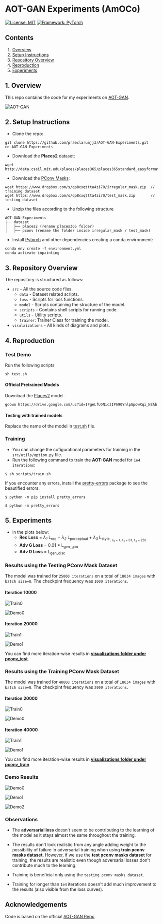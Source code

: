 # AOT-GAN Experiments (AmOCo)

[![License: MIT](https://img.shields.io/badge/License-MIT-blue.svg)](https://opensource.org/licenses/MIT)
[![Framework: PyTorch](https://img.shields.io/badge/Framework-PyTorch-orange.svg)](https://pytorch.org/)

## Contents
1. [Overview](#1-overview)
2. [Setup Instructions](#2-setup-instructions)
3. [Repository Overview](#3-repository-overview)
4. [Reproduction](#4-reproduction)
5. [Experiments](#5-experiments)

## 1. Overview

This repo contains the code for my experiments on [AOT-GAN](https://github.com/researchmm/AOT-GAN-for-Inpainting).

![AOT-GAN](visualizations/aotgan.png)

## 2. Setup Instructions

- Clone the repo:

```shell
git clone https://github.com/praeclarumjj3/AOT-GAN-Experiments.git
cd AOT-GAN-Experiments
```

- Download the **Places2** dataset:
```
wget http://data.csail.mit.edu/places/places365/places365standard_easyformat.tar
```

- Download the [PConv Masks](https://nv-adlr.github.io/publication/partialconv-inpainting):
``` 
wget https://www.dropbox.com/s/qp8cxqttta4zi70/irregular_mask.zip  // training dataset
wget https://www.dropbox.com/s/qp8cxqttta4zi70/test_mask.zip       // testing dataset
```

- Unzip the files according to the following structure

```
AOT-GAN-Experiments
├── dataset
│   ├── places2 (rename places365 folder)
│   ├── pconv (rename the folder inside irregular_mask / test_mask)
```

- Install [Pytorch](https://pytorch.org/get-started/locally/) and other dependencies creating a conda environment:

```shell
conda env create -f environment.yml 
conda activate inpainting
```

## 3. Repository Overview

The repository is structured as follows:

- `src` - All the source code files.
    - `data` - Dataset related scripts.
    - `loss` - Scripts for loss functions.
    - `model` - Scripts containing the structure of the model.
    - `scripts` - Contains shell scripts for running code.
    - `utils` - Utility scripts.
    - `trainer`: Trainer Class for training the model.
- `visulaizations` - All kinds of diagrams and plots.

## 4. Reproduction

### Test Demo

Run the following scripts

```
sh test.sh
```

#### Official Pretrained Models

Download the [Places2](https://drive.google.com/drive/folders/1bSOH-2nB3feFRyDEmiX81CEiWkghss3i) model.

```
gdown https://drive.google.com/uc?id=1FgeLfUONic3IP690YhlpGpowXqi_NEAb
```

#### Testing with trained models

Replace the name of the model in [test.sh](test.sh) file.

### Training

- You can change the cofigurational parameters for training in the `src/utils/option.py` file.
- Run the following command to train the **AOT-GAN** model for `1e4 iterations`:

```shell
$ sh scripts/train.sh
```

If you encounter any errors, install the [pretty-errors](https://pypi.org/project/pretty-errors/) package to see the beautified errors.

```shell
$ python -m pip install pretty_errors

$ python -m pretty_errors
```

## 5. Experiments

- In the plots below:
    - **Rec Loss** =  *λ<sub>1</sub>* L<sub>rec</sub> + *λ<sub>2</sub>* L<sub>perceptual</sub> + *λ<sub>3</sub>* L<sub>style<sub>  ; λ<sub>1</sub> = 1, λ<sub>2</sub> = 0.1, λ<sub>3</sub> = 250
    - **Adv G Loss** = 0.01 * L<sub>gen_gan</sub>
    - **Adv D Loss** = L<sub>gen_disc</sub> 

### Results using the Testing PConv Mask Dataset

The model was trained for `25000 iterations` on a total of `18034 images` with  `batch size=8`. The checkpint frequency was `1000 iterations`.

#### Iteration 10000

![Train0](visualizations/pconv_test/losses/train_loss10.png)

![Demo0](visualizations/pconv_test/runs/run10.jpg)

#### Iteration 20000

![Train1](visualizations/pconv_test/losses/train_loss20.png)

![Demo1](visualizations/pconv_test/runs/run20.jpg)

You can find more iteration-wise results in **[visualizations folder under pconv_test](visualizations/pconv_test/)**.


### Results using the Training PConv Mask Dataset

The model was trained for `40000 iterations` on a total of `18034 images` with  `batch size=8`. The checkpint frequency was `2000 iterations`.

#### Iteration 20000

![Train0](visualizations/pconv_train/losses/train_loss10.png)

![Demo0](visualizations/pconv_train/runs/run10.jpg)

#### Iteration 40000

![Train1](visualizations/pconv_train/losses/train_loss20.png)

![Demo1](visualizations/pconv_train/runs/run20.jpg)

You can find more iteration-wise results in **[visualizations folder under pconv_train](visualizations/pconv_train/)**.

### Demo Results

![Demo0](visualizations/demos/demo0.jpg)

![Demo1](visualizations/demos/demo4.jpg)

![Demo2](visualizations/demos/demo8.jpg)

### Observations

- The **adversarial loss** doesn't seem to be contributing to the learning of the model as it stays almost the same throughout the training.

- The results don't look realistic from any angle adding weight to the possibility of failure in adversarial training when using **train pconv masks dataset**. However, if we use the **test pconv masks dataset** for training, the results are realistic even though adversarial losses don't contribute much to the learning.

- Training is beneficial only using the `testing pconv masks dataset`.

- Training for longer than `1e4` iterations doesn't add much improvement to the results (also visible from the loss curves).

## Acknowledgements

Code is based on the official [AOT-GAN Repo](https://github.com/researchmm/AOT-GAN-for-Inpainting).
